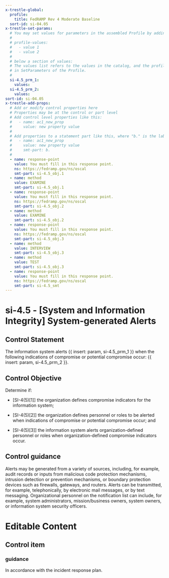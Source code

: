 ```yaml
---
x-trestle-global:
  profile:
    title: FedRAMP Rev 4 Moderate Baseline
  sort-id: si-04.05
x-trestle-set-params:
  # You may set values for parameters in the assembled Profile by adding
  #
  # profile-values:
  #   - value 1
  #   - value 2
  #
  # below a section of values:
  # The values list refers to the values in the catalog, and the profile-values represent values
  # in SetParameters of the Profile.
  #
  si-4.5_prm_1:
    values:
  si-4.5_prm_2:
    values:
sort-id: si-04.05
x-trestle-add-props:
  # Add or modify control properties here
  # Properties may be at the control or part level
  # Add control level properties like this:
  #   - name: ac1_new_prop
  #     value: new property value
  #
  # Add properties to a statement part like this, where "b." is the label of the target statement part
  #   - name: ac1_new_prop
  #     value: new property value
  #     smt-part: b.
  #
  - name: response-point
    value: You must fill in this response point.
    ns: https://fedramp.gov/ns/oscal
    smt-part: si-4.5_obj.1
  - name: method
    value: EXAMINE
    smt-part: si-4.5_obj.1
  - name: response-point
    value: You must fill in this response point.
    ns: https://fedramp.gov/ns/oscal
    smt-part: si-4.5_obj.2
  - name: method
    value: EXAMINE
    smt-part: si-4.5_obj.2
  - name: response-point
    value: You must fill in this response point.
    ns: https://fedramp.gov/ns/oscal
    smt-part: si-4.5_obj.3
  - name: method
    value: INTERVIEW
    smt-part: si-4.5_obj.3
  - name: method
    value: TEST
    smt-part: si-4.5_obj.3
  - name: response-point
    value: You must fill in this response point.
    ns: https://fedramp.gov/ns/oscal
    smt-part: si-4.5_smt
---
```


# si-4.5 - \[System and Information Integrity\] System-generated Alerts

## Control Statement

The information system alerts {{ insert: param, si-4.5_prm_1 }} when the following indications of compromise or potential compromise occur: {{ insert: param, si-4.5_prm_2 }}.

## Control Objective

Determine if:

- \[SI-4(5)[1]\] the organization defines compromise indicators for the information system;

- \[SI-4(5)[2]\] the organization defines personnel or roles to be alerted when indications of compromise or potential compromise occur; and

- \[SI-4(5)[3]\] the information system alerts organization-defined personnel or roles when organization-defined compromise indicators occur.

## Control guidance

Alerts may be generated from a variety of sources, including, for example, audit records or inputs from malicious code protection mechanisms, intrusion detection or prevention mechanisms, or boundary protection devices such as firewalls, gateways, and routers. Alerts can be transmitted, for example, telephonically, by electronic mail messages, or by text messaging. Organizational personnel on the notification list can include, for example, system administrators, mission/business owners, system owners, or information system security officers.

# Editable Content

<!-- Make additions and edits below -->
<!-- The above represents the contents of the control as received by the profile, prior to additions. -->
<!-- If the profile makes additions to the control, they will appear below. -->
<!-- The above markdown may not be edited but you may edit the content below, and/or introduce new additions to be made by the profile. -->
<!-- If there is a yaml header at the top, parameter values may be edited. Use --set-parameters to incorporate the changes during assembly. -->
<!-- The content here will then replace what is in the profile for this control, after running profile-assemble. -->
<!-- The added parts in the profile for this control are below.  You may edit them and/or add new ones. -->
<!-- Each addition must have a heading either of the form ## Control my_addition_name -->
<!-- or ## Part a. (where the a. refers to one of the control statement labels.) -->
<!-- "## Control" parts are new parts added after the statement part. -->
<!-- "## Part" parts are new parts added into the top-level statement part with that label. -->
<!-- Subparts may be added with nested hash levels of the form ### My Subpart Name -->
<!-- underneath the parent ## Control or ## Part being added -->
<!-- See https://ibm.github.io/compliance-trestle/tutorials/ssp_profile_catalog_authoring/ssp_profile_catalog_authoring for guidance. -->

## Control item

### guidance

In accordance with the incident response plan.

